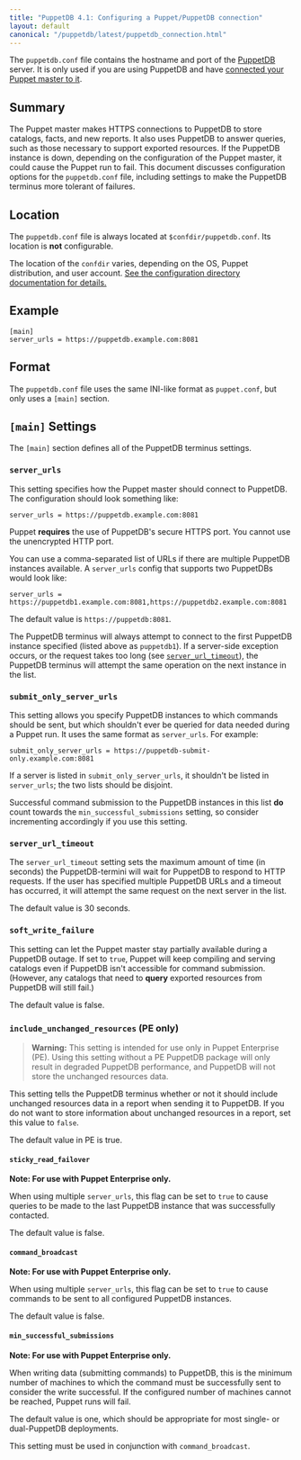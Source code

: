 ```yaml
---
title: "PuppetDB 4.1: Configuring a Puppet/PuppetDB connection"
layout: default
canonical: "/puppetdb/latest/puppetdb_connection.html"
---
```


[puppetdb_root]: ./index.html
[connect_to_puppetdb]: ./connect_puppet_master.html
[confdir]: /puppet/latest/reference/dirs_confdir.html
[puppetdb_conf]: ./connect_puppet_master.html#edit-puppetdb\.conf

The `puppetdb.conf` file contains the hostname and port of the [PuppetDB][puppetdb_root] server. It is only used if you are using PuppetDB and have [connected your Puppet master to it][connect_to_puppetdb].

Summary
-----

The Puppet master makes HTTPS connections to PuppetDB to store catalogs, facts, and new reports. It also uses PuppetDB to answer queries, such as those necessary to support exported resources. If the PuppetDB instance is down, depending on the configuration of the Puppet master, it could cause the Puppet run to fail. This document discusses configuration options for the `puppetdb.conf` file, including settings to make the PuppetDB terminus more tolerant of failures.

## Location

The `puppetdb.conf` file is always located at `$confdir/puppetdb.conf`. Its location is **not** configurable.

The location of the `confdir` varies, depending on the OS, Puppet distribution, and user account. [See the configuration directory documentation for details.][confdir]

## Example

    [main]
    server_urls = https://puppetdb.example.com:8081

## Format

The `puppetdb.conf` file uses the same INI-like format as `puppet.conf`, but only uses a `[main]` section.

`[main]` Settings
-----

The `[main]` section defines all of the PuppetDB terminus settings.

### `server_urls`

This setting specifies how the Puppet master should connect to PuppetDB. The configuration should look something like:

    server_urls = https://puppetdb.example.com:8081

Puppet **requires** the use of PuppetDB's secure HTTPS port. You cannot use the unencrypted HTTP port.

You can use a comma-separated list of URLs if there are multiple PuppetDB instances available. A `server_urls` config that supports two PuppetDBs would look like:

    server_urls = https://puppetdb1.example.com:8081,https://puppetdb2.example.com:8081

The default value is `https://puppetdb:8081`.

The PuppetDB terminus will always attempt to connect to the first PuppetDB instance specified (listed above as `puppetdb1`). If a server-side exception occurs, or the request takes too long (see [`server_url_timeout`](#server_url_timeout)), the PuppetDB terminus will attempt the same operation on the next instance in the list.

### `submit_only_server_urls`

This setting allows you specify PuppetDB instances to which commands should be sent, but which shouldn't ever be queried for data needed during a Puppet run. It uses the same format as `server_urls`. For example:

    submit_only_server_urls = https://puppetdb-submit-only.example.com:8081

If a server is listed in `submit_only_server_urls`, it shouldn't be listed in `server_urls`; the two lists should be disjoint.

Successful command submission to the PuppetDB instances in this list **do** count towards the `min_successful_submissions` setting, so consider incrementing accordingly if you use this setting.

### `server_url_timeout`

The `server_url_timeout` setting sets the maximum amount of time (in seconds) the PuppetDB-termini will wait for PuppetDB to respond to HTTP requests. If the user has specified multiple PuppetDB URLs and a timeout has occurred, it will attempt the same request on the next server in the list.

The default value is 30 seconds.

### `soft_write_failure`

This setting can let the Puppet master stay partially available during a PuppetDB outage. If set to `true`, Puppet will keep compiling and serving catalogs even if PuppetDB isn't accessible for command submission. (However, any catalogs that need to **query** exported resources from PuppetDB will still fail.)

The default value is false.

### `include_unchanged_resources` (PE only)

> **Warning:** This setting is intended for use only in Puppet Enterprise (PE).
> Using this setting without a PE PuppetDB package will only result in degraded
> PuppetDB performance, and PuppetDB will not store the unchanged resources data.

This setting tells the PuppetDB terminus whether or not it should include
unchanged resources data in a report when sending it to PuppetDB. If you do not
want to store information about unchanged resources in a report, set this value
to `false`.

The default value in PE is true.

#### `sticky_read_failover`

**Note: For use with Puppet Enterprise only.**

When using multiple `server_urls`, this flag can be set to `true` to cause queries to be made to the last PuppetDB instance that was successfully contacted. 

The default value is false.

#### `command_broadcast`

**Note: For use with Puppet Enterprise only.**

When using multiple `server_urls`, this flag can be set to `true` to cause commands to be sent to all configured PuppetDB instances.

The default value is false.

#### `min_successful_submissions`

**Note: For use with Puppet Enterprise only.**

When writing data (submitting commands) to PuppetDB, this is the minimum number of machines to which the command must be successfully sent to consider the write successful. If the configured number of machines cannot be reached, Puppet runs will fail.

The default value is one, which should be appropriate for most single- or dual-PuppetDB deployments.

This setting must be used in conjunction with `command_broadcast`.
